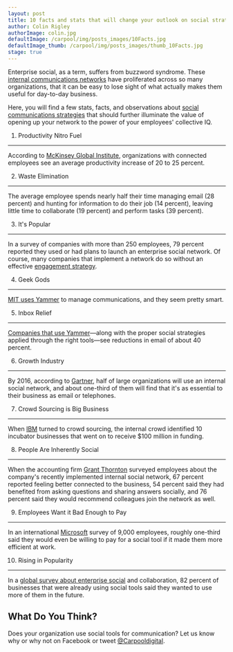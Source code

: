 ```yaml
---
layout: post
title: 10 facts and stats that will change your outlook on social strategies for corporate internal communications
author: Colin Rigley
authorImage: colin.jpg
defaultImage: /carpool/img/posts_images/10Facts.jpg
defaultImage_thumb: /carpool/img/posts_images/thumb_10Facts.jpg
stage: true
---
```

Enterprise social, as a term, suffers from buzzword syndrome. These [internal communications networks](http://carpoolagency.com/work/) have proliferated across so many organizations, that it can be easy to lose sight of what actually makes them useful for day-to-day business.

<!--more-->

Here, you will find a few stats, facts, and observations about [social communications strategies](http://carpoolagency.com/articles/5-Arguments-Against-Going-Social-and-How-to-Combat-Them.html) that should further illuminate the value of opening up your network to the power of your employees' collective IQ.
  
1. Productivity Nitro Fuel
--------------------------
 
According to [McKinsey Global Institute](http://www.mckinsey.com/insights/high_tech_telecoms_internet/the_social_economy), organizations with connected employees see an average productivity increase of 20 to 25 percent.
  
2. Waste Elimination
--------------------
 
The average employee spends nearly half their time managing email (28 percent) and hunting for information to do their job (14 percent), leaving little time to collaborate (19 percent) and perform tasks (39 percent).
  
3. It's Popular
---------------
 
In a survey of companies with more than 250 employees, 79 percent reported they used or had plans to launch an enterprise social network. Of course, many companies that implement a network do so without an effective [engagement strategy](http://carpoolagency.com/articles/Implementation-Strategy.html).
  
4. Geek Gods
------------
 
[MIT uses Yammer](http://connect.mit.edu/blog/37-ways-mit-uses-yammer) to manage communications, and they seem pretty smart.
  
5. Inbox Relief
---------------
 
[Companies that use Yammer](http://organizationalphysics.com/2013/06/07/how-to-use-yammer-to-improve-employee-productivity/)—along with the proper social strategies applied through the right tools—see reductions in email of about 40 percent.
  
6. Growth Industry
------------------
 
By 2016, according to [Gartner](http://www.gartner.com/newsroom/id/2319215), half of large organizations will use an internal social network, and about one-third of them will find that it's as essential to their business as email or telephones.
  
7. Crowd Sourcing is Big Business
---------------------------------
 
When [IBM](http://www.socialmediaexaminer.com/how-ibm-uses-social-media-to-spur-employee-innovation/) turned to crowd sourcing, the internal crowd identified 10 incubator businesses that went on to receive $100 million in funding.
 
8. People Are Inherently Social
-------------------------------
 
When the accounting firm [Grant Thornton](http://www.computerweekly.com/feature/Social-media-for-communication-inside-the-enterprise) surveyed employees about the company's recently implemented internal social network, 67 percent reported feeling better connected to the business, 54 percent said they had benefited from asking questions and sharing answers socially, and 76 percent said they would recommend colleagues join the network as well.
  
9. Employees Want it Bad Enough to Pay
--------------------------------------
 
In an international [Microsoft](http://www.forbes.com/sites/jeannemeister/2014/01/06/2014-the-year-social-hr-matters/) survey of 9,000
employees, roughly one-third said they would even be willing to pay for a social tool if it made them more efficient at work.
  
10. Rising in Popularity
------------------------
 
In a [global survey about enterprise social](http://www.avanade.com/~/media/documents/resources/social-collaboration-global-study.pdf) and collaboration, 82 percent of businesses that were already using social tools said they wanted to use more of them in the future.
  
What Do You Think?
------------------
 
Does your organization use social tools for communication? Let us know why or why not on Facebook or tweet [@Carpooldigital](https://twitter.com/carpooldigital).
